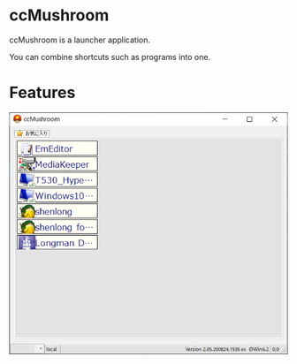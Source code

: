 ﻿# ccMushroom

ccMushroom is a launcher application.

You can combine shortcuts such as programs into one. 

# Features

![ScreenShot](https://github.com/siberian-hidetatsu/ccMushroom/blob/branch-image/branch-images/ccMushroom%20ScreenShot.png)